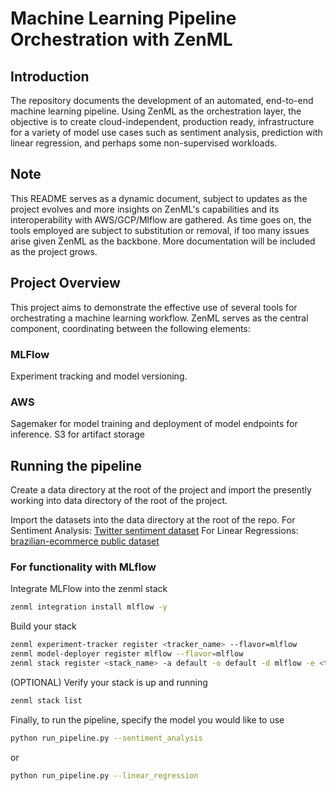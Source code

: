 # Machine Learning Pipeline Orchestration with ZenML

## Introduction
The repository documents the development of an automated, end-to-end machine learning pipeline. Using ZenML as the orchestration layer, the objective is to create cloud-independent, production ready, infrastructure for a variety of model use cases such as sentiment analysis, prediction with linear regression, and perhaps some non-supervised workloads.  

## Note
This README serves as a dynamic document, subject to updates as the project evolves and more insights on ZenML's capabilities and its interoperability with AWS/GCP/Mlflow are gathered. As time goes on, the tools employed are subject to substitution or removal, if too many issues arise given ZenML as the backbone. More documentation will be included as the project grows. 

## Project Overview
This project aims to demonstrate the effective use of several tools for orchestrating a machine learning workflow. ZenML serves as the central component, coordinating between the following elements:

### MLFlow
Experiment tracking and model versioning.

### AWS
Sagemaker for model training and deployment of model endpoints for inference. 
S3 for artifact storage 

## Running the pipeline 
Create a data directory at the root of the project and import the presently working  into data directory of the root of the project. 

Import the datasets into the data directory at the root of the repo. 
For Sentiment Analysis: [Twitter sentiment dataset](https://www.kaggle.com/datasets/jp797498e/twitter-entity-sentiment-analysis)
For Linear Regressions: [brazilian-ecommerce public dataset](https://www.kaggle.com/datasets/olistbr/brazilian-ecommerce)

### For functionality with MLflow

Integrate MLFlow into the zenml stack 
```Bash
zenml integration install mlflow -y
```

Build your stack 
```Bash
zenml experiment-tracker register <tracker_name> --flavor=mlflow
zenml model-deployer register mlflow --flavor=mlflow
zenml stack register <stack_name> -a default -o default -d mlflow -e <tracker_name> --set
```

(OPTIONAL) Verify your stack is up and running
```Bash
zenml stack list
```


Finally, to run the pipeline, specify the model you would like to use
```Bash
python run_pipeline.py --sentiment_analysis
```
or 
```Bash
python run_pipeline.py --linear_regression
```



